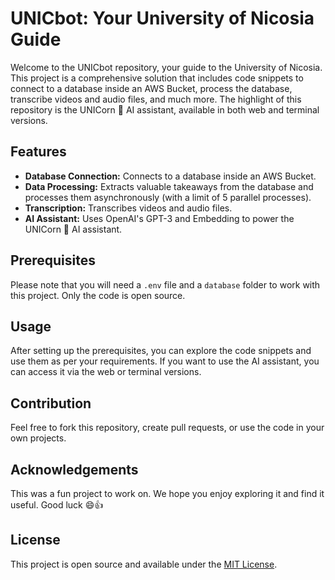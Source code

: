 # UNICbot: Your University of Nicosia Guide

Welcome to the UNICbot repository, your guide to the University of Nicosia. This project is a comprehensive solution that includes code snippets to connect to a database inside an AWS Bucket, process the database, transcribe videos and audio files, and much more. The highlight of this repository is the UNICorn 🦄 AI assistant, available in both web and terminal versions.

## Features

* **Database Connection:** Connects to a database inside an AWS Bucket.
* **Data Processing:** Extracts valuable takeaways from the database and processes them asynchronously (with a limit of 5 parallel processes).
* **Transcription:** Transcribes videos and audio files.
* **AI Assistant:** Uses OpenAI's GPT-3 and Embedding to power the UNICorn 🦄 AI assistant.

## Prerequisites

Please note that you will need a `.env` file and a `database` folder to work with this project. Only the code is open source.

## Usage

After setting up the prerequisites, you can explore the code snippets and use them as per your requirements. If you want to use the AI assistant, you can access it via the web or terminal versions.

## Contribution

Feel free to fork this repository, create pull requests, or use the code in your own projects. 

## Acknowledgements

This was a fun project to work on. We hope you enjoy exploring it and find it useful. Good luck 😄👍

## License

This project is open source and available under the [MIT License](LICENSE).
